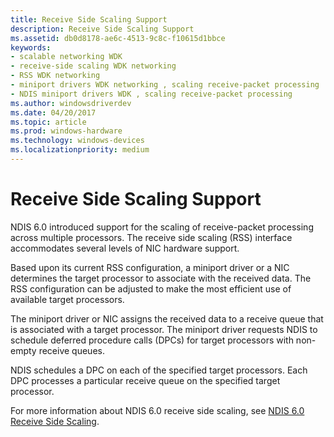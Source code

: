 ```yaml
---
title: Receive Side Scaling Support
description: Receive Side Scaling Support
ms.assetid: db0d8178-ae6c-4513-9c8c-f10615d1bbce
keywords:
- scalable networking WDK
- receive-side scaling WDK networking
- RSS WDK networking
- miniport drivers WDK networking , scaling receive-packet processing
- NDIS miniport drivers WDK , scaling receive-packet processing
ms.author: windowsdriverdev
ms.date: 04/20/2017
ms.topic: article
ms.prod: windows-hardware
ms.technology: windows-devices
ms.localizationpriority: medium
---
```


# Receive Side Scaling Support





NDIS 6.0 introduced support for the scaling of receive-packet processing across multiple processors. The receive side scaling (RSS) interface accommodates several levels of NIC hardware support.

Based upon its current RSS configuration, a miniport driver or a NIC determines the target processor to associate with the received data. The RSS configuration can be adjusted to make the most efficient use of available target processors.

The miniport driver or NIC assigns the received data to a receive queue that is associated with a target processor. The miniport driver requests NDIS to schedule deferred procedure calls (DPCs) for target processors with non-empty receive queues.

NDIS schedules a DPC on each of the specified target processors. Each DPC processes a particular receive queue on the specified target processor.

For more information about NDIS 6.0 receive side scaling, see [NDIS 6.0 Receive Side Scaling](https://msdn.microsoft.com/library/windows/hardware/ff567232).

 

 





